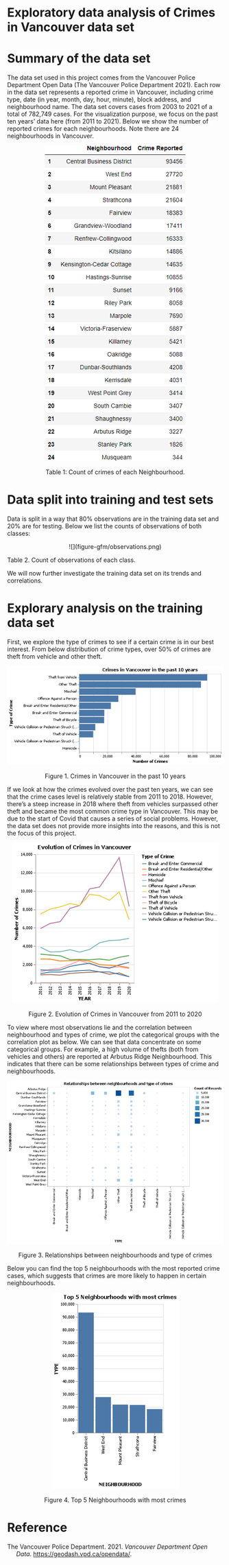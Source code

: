 
# Exploratory data analysis of Crimes in Vancouver data set

# Summary of the data set

The data set used in this project comes from the Vancouver Police
Department Open Data (The Vancouver Police Department 2021). Each row in
the data set represents a reported crime in Vancouver, including crime
type, date (in year, month, day, hour, minute), block address, and
neighbourhood name. The data set covers cases from 2003 to 2021 of a
total of 782,749 cases. For the visualization purpose, we focus on the
past ten years’ data here (from 2011 to 2021). Below we show the number
of reported crimes for each neighbourhoods. Note there are 24
neighbourhoods in Vancouver.

<center>

![](figure-gfm/neighbour_crimes.png)<!-- -->

Table 1: Count of crimes of each Neighbourhood.

</center>

# Data split into training and test sets

Data is split in a way that 80% observations are in the training data
set and 20% are for testing. Below we list the counts of observations of
both classes:

<center>
![](figure-gfm/observations.png)<!-- -->
</center>

Table 2. Count of observations of each class.

We will now further investigate the training data set on its trends and
correlations.

# Explorary analysis on the training data set

First, we explore the type of crimes to see if a certain crime is in our
best interest. From below distribution of crime types, over 50% of
crimes are theft from vehicle and other theft.

<center>

![](figure-gfm/crime_type.png)<!-- -->

Figure 1. Crimes in Vancouver in the past 10 years

</center>

If we look at how the crimes evolved over the past ten years, we can see
that the crime cases level is relatively stable from 2011 to 2018.
However, there’s a steep increase in 2018 where theft from vehicles
surpassed other theft and became the most common crime type in
Vancouver. This may be due to the start of Covid that causes a series of
social problems. However, the data set does not provide more insights
into the reasons, and this is not the focus of this project.

<center>

![](figure-gfm/crime_evolution.png)<!-- -->

Figure 2. Evolution of Crimes in Vancouver from 2011 to 2020

</center>

To view where most observations lie and the correlation between
neighbourhood and types of crime, we plot the categorical groups with
the correlation plot as below. We can see that data concentrate on some
categorical groups. For example, a high volume of thefts (both from
vehicles and others) are reported at Arbutus Ridge Neighbourhood. This
indicates that there can be some relationships between types of crime
and neighbourhoods.

<center>

![](figure-gfm/crime_correlation.png)<!-- -->

Figure 3. Relationships between neighbourhoods and type of crimes

</center>

Below you can find the top 5 neighbourhoods with the most reported crime
cases, which suggests that crimes are more likely to happen in certain
neighbourhoods.

<center>

![](figure-gfm/crime_top5.png)<!-- -->

Figure 4. Top 5 Neighbourhoods with most crimes

</center>

# Reference

<div id="refs" class="references csl-bib-body hanging-indent">

<div id="ref-Data" class="csl-entry">

The Vancouver Police Department. 2021. *Vancouver Department Open Data*.
<https://geodash.vpd.ca/opendata/>.

</div>

</div>
